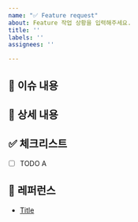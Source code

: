 ```yaml
---
name: "✅ Feature request"
about: Feature 작업 상황을 입력해주세요.
title: ''
labels: ''
assignees: ''

---
```


## 📄 이슈 내용

<!--- 기능에 대한 요약 설명을 작성해 주세요. -->

## 📝 상세 내용

<!--- 기능 추가와 관련된 상세 내용을 작성해 주세요. -->

## ✅ 체크리스트

- [ ] TODO A

## 📍 레퍼런스

- [Title](https://...)
